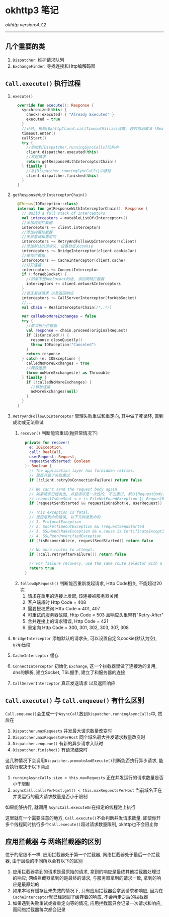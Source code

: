 # okhttp3 笔记
_okhttp version:4.7.2_
___

## 几个重要的类
1. `Dispatcher`: 维护请求队列
2. `ExchangeFinder`: 寻找连接和Http编解码器


## `Call.execute()` 执行过程
1. `execute()`
    ```Kotlin
      override fun execute(): Response {
        synchronized(this) {
          check(!executed) { "Already Executed" }
          executed = true
        }
        //计时, 根据[OkhttpClient.callTimeoutMillis]设置, 超时自动取消 [RealCall.cancel]
        timeout.enter()
        callStart()
        try {
          //添加到[Dispatcher.runningSyncCalls]队列中
          client.dispatcher.executed(this)
          //发起请求
          return getResponseWithInterceptorChain()
        } finally {
          //从[Dispatcher.runningSyncCalls]中移除
          client.dispatcher.finished(this)
        }
      }
    ```
2. `getResponseWithInterceptorChain()`
    ```Kotlin
      @Throws(IOException::class)
      internal fun getResponseWithInterceptorChain(): Response {
        // Build a full stack of interceptors.
        val interceptors = mutableListOf<Interceptor>()
        //添加应用拦截器
        interceptors += client.interceptors
        //添加内置拦截器
        //失败重试和重定向
        interceptors += RetryAndFollowUpInterceptor(client)
        //添加默认的请求头, 设置自定义cookie
        interceptors += BridgeInterceptor(client.cookieJar)
        //缓存拦截器
        interceptors += CacheInterceptor(client.cache)
        //打开连接
        interceptors += ConnectInterceptor
        if (!forWebSocket) {
          //如果不是WebSocket的话, 添加网络拦截器
          interceptors += client.networkInterceptors
        }
        //真正发送请求 以及返回响应
        interceptors += CallServerInterceptor(forWebSocket)
        //...
        val chain = RealInterceptorChain(/*..*/)
    
        var calledNoMoreExchanges = false
        try {
          //依次执行拦截器
          val response = chain.proceed(originalRequest)
          if (isCanceled()) {
            response.closeQuietly()
            throw IOException("Canceled")
          }
          return response
        } catch (e: IOException) {
          calledNoMoreExchanges = true
          //释放连接
          throw noMoreExchanges(e) as Throwable
        } finally {
          if (!calledNoMoreExchanges) {
            //释放连接
            noMoreExchanges(null)
          }
        }
      }
    
    ```
3. `RetryAndFollowUpInterceptor` 管理失败重试和重定向, 其中做了死循环, 直到成功或无法重试
    1. `recover()` 判断能否重试(抛异常情况下)
        ```Kotlin
          private fun recover(
            e: IOException,
            call: RealCall,
            userRequest: Request,
            requestSendStarted: Boolean
          ): Boolean {
            // The application layer has forbidden retries.
            // 是否开启了失败重试
            if (!client.retryOnConnectionFailure) return false

            // We can't send the request body again.
            // 如果请求已经发出, 并且请求是一次性的, 不去重试, 默认[RequestBody.isOneShot]返回false
            // requestIsOneShot = e is FileNotFoundException || RequestBody.isOneShot()
            if (requestSendStarted && requestIsOneShot(e, userRequest)) return false

            // This exception is fatal.
            // 是否是致命的错误, 以下几种是致命的
            // 1. ProtocolException
            // 2. SocketTimeoutException && !requestSendStarted
            // 3. SSLHandshakeException && e.cause is CertificateException
            // 4. SSLPeerUnverifiedException
            if (!isRecoverable(e, requestSendStarted)) return false

            // No more routes to attempt.
            if (!call.retryAfterFailure()) return false

            // For failure recovery, use the same route selector with a new connection.
            return true
          }
        ```
    2. `followUpRequest()` 判断能否重新发起请求, Http Code相关, 不能超过20次
        1. 请求在重用的连接上发起, 该连接被服务器关闭
        2. 客户端超时 Http Code = 408
        3. 需要授权质询 Http Code = 401, 407
        4. 可重试的服务器故障, Http Code = 503 且响应头里带有"Retry-After"
        5. 合并连接上的请求错误, Http Code = 421
        6. 重定向 Http Code = 300, 301, 302, 303, 307, 308

4. `BridgeInterceptor` 添加默认的请求头, 可以设置自定义cookie(默认为空), gzip压缩
5. `CacheInterceptor` 缓存
6. `ConnectInterceptor` 初始化 `Exchange`, 这一个拦截器里做了连接池的复用, dns的解析, 建立Socket, TSL握手, 建立了和服务器的连接
7. `CallServerInterceptor` 真正发送请求 以及返回响应


## `Call.execute()` 与 `Call.enqueue()` 有什么区别
`Call.enqueue()`会生成一个`AsyncCall`放到`Dispatcher.runningAsyncCalls`中, 然后在
1. `Dispatcher.maxRequests` 并发最大请求数量改变时
2. `Dispatcher.maxRequestsPerHost` 同个域名最大并发请求数量改变时
3. `Dispatcher.enqueue()` 有新的异步请求入队时
4. `Dispatcher.finished()` 有请求结束时

这几种情况下会调用`Dispatcher.promoteAndExecute()`判断能否执行异步请求, 能否执行取决于以下两点
1. `runningAsyncCalls.size < this.maxRequests` 正在并发运行的请求数量是否小于限制
2. `asyncCall.callsPerHost.get() < this.maxRequestsPerHost` 当前域名正在并发运行的最大请求数量是否小于限制

如果能够执行, 就调用 `AsyncCall.executeOn`在指定的线程池上执行

这里就有一个需要注意的地方, `Call.execute()`不会判断并发请求数量, 即使你开多个线程同时执行多个`Call.execute()`超过请求数量限制, okhttp也不会阻止你

## 应用拦截器 与 网络拦截器的区别
位于的层级不一样, 应用拦截器处于第一个拦截器, 网络拦截器处于最后一个拦截器, 由于层级的不同所以会有以下的区别

1. 应用拦截器拿到的请求是最原始的请求, 拿到的响应是最终其他拦截器处理过的响应; 网络拦截器拿到的是最终的请求, 与服务器拿到的请求一致, 拿到的响应是最原始的
2. 如果本地有缓存且未失效的情况下, 只有应用拦截器会拿到请求和响应, 因为在`CacheInterceptor`就已经返回了缓存着的响应, 不会再走之后的拦截器
3. 如果遇到失败重试或者重定向等的情况, 应用拦截器只会记录一次请求和响应, 而网络拦截器每次都会记录
